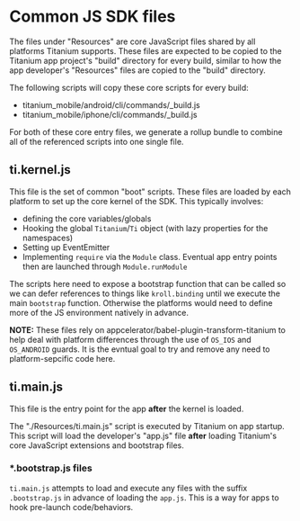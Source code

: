 # Common JS SDK files

The files under "Resources" are core JavaScript files shared by all platforms Titanium supports. These files are expected to be copied to the Titanium app project's "build" directory for every build, similar to how the app developer's "Resources" files are copied to the "build" directory.

The following scripts will copy these core scripts for every build:

- titanium_mobile/android/cli/commands/_build.js
- titanium_mobile/iphone/cli/commands/_build.js

For both of these core entry files, we generate a rollup bundle to combine all of the referenced scripts into one single file.

## ti.kernel.js

This file is the set of common "boot" scripts. These files are loaded by each platform to set up the core kernel of the SDK. This typically involves:

- defining the core variables/globals
- Hooking the global `Titanium`/`Ti` object (with lazy properties for the namespaces)
- Setting up EventEmitter
- Implementing `require` via the `Module` class. Eventual app entry points then are launched through `Module.runModule`

The scripts here need to expose a bootstrap function that can be called so we can defer references to things like `kroll.binding` until we execute the main `bootstrap` function. Otherwise the platforms would need to define more of the JS environment natively in advance.

**NOTE:** These files rely on appcelerator/babel-plugin-transform-titanium to help deal with platform differences through the use of `OS_IOS` and `OS_ANDROID` guards. It is the evntual goal to try and remove any need to platform-sepcific code here.

## ti.main.js

This file is the entry point for the app **after** the kernel is loaded.

The "./Resources/ti.main.js" script is executed by Titanium on app startup. This script will load the developer's "app.js" file **after** loading Titanium's core JavaScript extensions and bootstrap files.

### *.bootstrap.js files

`ti.main.js` attempts to load and execute any files with the suffix `.bootstrap.js` in advance of loading the `app.js`. This is a way for apps to hook pre-launch code/behaviors.
